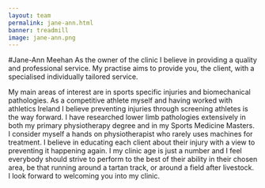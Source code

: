 ```yaml
---
layout: team 
permalink: jane-ann.html
banner: treadmill
image: jane-ann.png
---
```

#Jane-Ann Meehan
As the owner of the clinic I believe in providing a quality and professional service. My practise aims to provide you, the client, with a specialised individually tailored service.

My main areas of interest are in sports specific injuries and biomechanical pathologies. As a competitive athlete myself and having worked with athletics Ireland I believe preventing injuries through screening athletes is the way forward. I have researched lower limb pathologies extensively in both my primary physiotherapy degree and in my Sports Medicine Masters. I consider myself a hands on physiotherapist who rarely uses machines for treatment. I believe in educating each client about their injury with a view to preventing it happening again. I my clinic age is just a number and I feel everybody should strive to perform to the best of their ability in their chosen area, be that running around a tartan track, or around a field after livestock. I look forward to welcoming you into my clinic.
